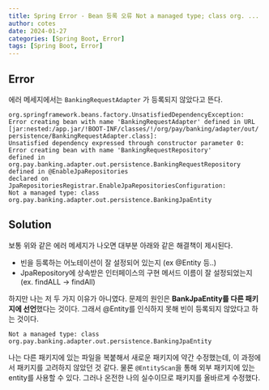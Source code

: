 ```yaml
---
title: Spring Error - Bean 등록 오류 Not a managed type; class org. ...
author: cotes
date: 2024-01-27
categories: [Spring Boot, Error]
tags: [Spring Boot, Error]
---
```


## Error

에러 메세지에서는 `BankingRequestAdapter` 가 등록되지 않았다고 뜬다.

```
org.springframework.beans.factory.UnsatisfiedDependencyException:
Error creating bean with name 'BankingRequestAdapter' defined in URL
[jar:nested:/app.jar/!BOOT-INF/classes/!/org/pay/banking/adapter/out/
persistence/BankingRequestAdapter.class]:
Unsatisfied dependency expressed through constructor parameter 0:
Error creating bean with name 'BankingRequestRepository'
defined in org.pay.banking.adapter.out.persistence.BankingRequestRepository defined in @EnableJpaRepositories
declared on JpaRepositoriesRegistrar.EnableJpaRepositoriesConfiguration:
Not a managed type: class org.pay.banking.adapter.out.persistence.BankingJpaEntity
```

## Solution

보통 위와 같은 에러 메세지가 나오면 대부분 아래와 같은 해결책이 제시된다.

- 빈을 등록하는 어노테이션이 잘 설정되어 있는지 (ex @Entity 등..)
- JpaRepository에 상속받은 인터페이스의 구현 메서드 이름이 잘 설정되었는지 (ex. findALL → findAll)

하지만 나는 저 두 가지 이유가 아니였다. 문제의 원인은 **BankJpaEntity를 다른 패키지에 선언**했다는 것이다. 그래서 @Entity를 인식하지 못해 빈이 등록되지 않았다고 하는 것이다.

```
Not a managed type: class org.pay.banking.adapter.out.persistence.BankingJpaEntity
```

나는 다른 패키지에 있는 파일을 복붙해서 새로운 패키지에 약간 수정했는데, 이 과정에서 패키지를 고려하지 않았던 것 같다. 물론 `@EntityScan`을 통해 외부 패키지에 있는 entity를 사용할 수 있다. 그러나 온전한 나의 실수이므로 패키지를 올바르게 수정했다.
